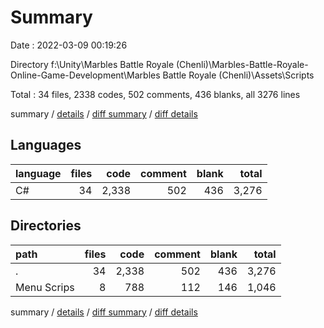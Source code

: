 # Summary

Date : 2022-03-09 00:19:26

Directory f:\Unity\Marbles Battle Royale (Chenli)\Marbles-Battle-Royale-Online-Game-Development\Marbles Battle Royale (Chenli)\Assets\Scripts

Total : 34 files,  2338 codes, 502 comments, 436 blanks, all 3276 lines

summary / [details](details.md) / [diff summary](diff.md) / [diff details](diff-details.md)

## Languages
| language | files | code | comment | blank | total |
| :--- | ---: | ---: | ---: | ---: | ---: |
| C# | 34 | 2,338 | 502 | 436 | 3,276 |

## Directories
| path | files | code | comment | blank | total |
| :--- | ---: | ---: | ---: | ---: | ---: |
| . | 34 | 2,338 | 502 | 436 | 3,276 |
| Menu Scrips | 8 | 788 | 112 | 146 | 1,046 |

summary / [details](details.md) / [diff summary](diff.md) / [diff details](diff-details.md)
